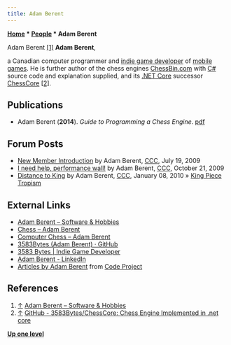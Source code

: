 ```yaml
---
title: Adam Berent
---
```

**[Home](Home "Home") * [People](People "People") * Adam Berent**

[](https://www.adamberent.com/) Adam Berent <a id="cite-note-1" href="#cite-ref-1">[1]</a>
**Adam Berent**,

a Canadian computer programmer and [indie game developer](https://en.wikipedia.org/wiki/Indie_game_development) of [mobile games](https://en.wikipedia.org/wiki/Mobile_game). He is further author of the chess engines [ChessBin.com](ChessCore "ChessCore") with [C#](C_sharp "C sharp") source code and explanation supplied, and its [.NET Core](https://en.wikipedia.org/wiki/.NET_Core) successor [ChessCore](ChessCore "ChessCore") <a id="cite-note-2" href="#cite-ref-2">[2]</a>.

## Publications

- Adam Berent (**2014**). *Guide to Programming a Chess Engine*. [pdf](https://www.adamberent.com/wp-content/uploads/2019/02/GuideToProgrammingChessEngine.pdf)

## Forum Posts

- [New Member Introduction](http://www.talkchess.com/forum3/viewtopic.php?f=2&t=29027) by Adam Berent, [CCC](CCC "CCC"), July 19, 2009
- [I need help, performance wall!](http://www.talkchess.com/forum3/viewtopic.php?f=7&t=30265) by Adam Berent, [CCC](CCC "CCC"), October 21, 2009
- [Distance to King](http://www.talkchess.com/forum/viewtopic.php?t=31571) by Adam Berent, [CCC](CCC "CCC"), January 08, 2010 » [King Piece Tropism](King_Safety#KingTropism "King Safety")

## External Links

- [Adam Berent – Software & Hobbies](https://www.adamberent.com/)
- [Chess – Adam Berent](https://www.adamberent.com/home/chess/)
- [Computer Chess – Adam Berent](https://www.adamberent.com/home/chess/computer-chess/)
- [3583Bytes (Adam Berent) · GitHub](https://github.com/3583Bytes)
- [3583 Bytes | Indie Game Developer](https://www.3583bytes.com/)
- [Adam Berent - LinkedIn](https://www.linkedin.com/in/aberent)
- [Articles by Adam Berent](https://www.codeproject.com/script/Articles/MemberArticles.aspx?amid=2045901) from [Code Project](https://en.wikipedia.org/wiki/Code_Project)

## References

1. <a id="cite-ref-1" href="#cite-note-1">↑</a> [Adam Berent – Software & Hobbies](https://www.adamberent.com/)
1. <a id="cite-ref-2" href="#cite-note-2">↑</a> [GitHub - 3583Bytes/ChessCore: Chess Engine Implemented in .net core](https://github.com/3583Bytes/ChessCore)

**[Up one level](People "People")**

